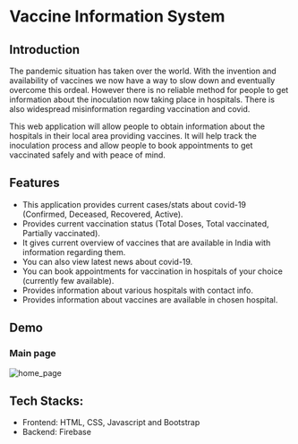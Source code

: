 # Vaccine Information System
## Introduction
The pandemic situation has taken over the world. With the invention and availability of vaccines we now have a way to slow down and eventually overcome this ordeal. However there is no reliable method for people to get information about the inoculation now taking place in hospitals. There is also widespread misinformation regarding vaccination and covid.

This web application will allow people to obtain information about the hospitals in their local area providing vaccines. It will help track the inoculation process and allow people to book appointments to get vaccinated safely and with peace of mind.

## Features
- This application provides current cases/stats about covid-19 (Confirmed, Deceased, Recovered, Active).
- Provides current vaccination status (Total Doses, Total vaccinated, Partially vaccinated).
- It gives current overview of vaccines that are available in India with information regarding them.
- You can also view latest news about covid-19.
- You can book appointments for vaccination in hospitals of your choice (currently few available).
- Provides information about various hospitals with contact info.
- Provides information about vaccines are available in chosen hospital. 

## Demo
### Main page 
![home_page](https://user-images.githubusercontent.com/60619989/120829977-a7b15c80-c57b-11eb-9aca-05e4faafab93.png)


## Tech Stacks:
- Frontend: HTML, CSS, Javascript and Bootstrap
- Backend: Firebase

